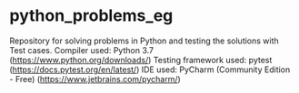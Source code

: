# python_problems_eg
Repository for solving problems in Python and testing the solutions with Test cases. 
Compiler used: Python 3.7 (https://www.python.org/downloads/)
Testing framework used: pytest (https://docs.pytest.org/en/latest/)
IDE used: PyCharm (Community Edition - Free) (https://www.jetbrains.com/pycharm/)
